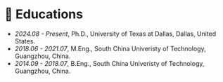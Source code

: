 
# 📖 Educations
- *2024.08 - Present*, Ph.D., University of Texas at Dallas, Dallas, United States.
- *2018.06 - 2021.07*, M.Eng., South China Univeristy of Technology, Guangzhou, China.
- *2014.09 - 2018.07*, B.Eng., South China Univeristy of Technology, Guangzhou, China.

